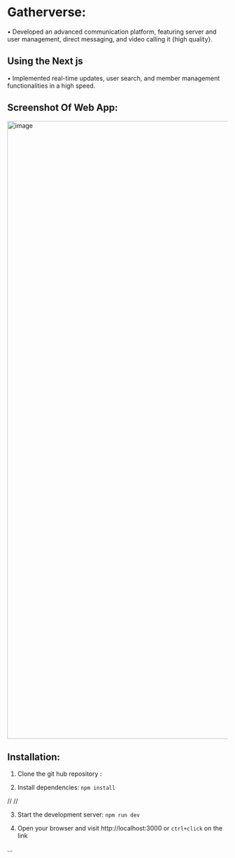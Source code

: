  # Gatherverse:



•  Developed an advanced communication platform, featuring server and user management, direct messaging, and video
calling it {high quality}. 


 ## Using the Next js
 • Implemented real-time updates, user search, and member management functionalities in a high speed. 


 

## Screenshot Of Web App:

  <img width="1408" alt="image" 
 src="https://utfs.io/f/mJvRnIkXEid5hKFM7btuSbW2FIKR9CTzktOLxgM7f5Gque3a">

 

  ## Installation:

 1. Clone the git hub repository :

 2. Install dependencies: `npm install`
  
   // // 

 3. Start the development server: `npm run dev`

    
 4. Open your browser and visit http://localhost:3000 or `ctrl+click` on the link








    
 ...
